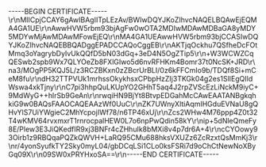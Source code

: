 -----BEGIN CERTIFICATE-----\r\nMIICpjCCAY6gAwIBAgIITpLEzAv/BWIwDQYJKoZIhvcNAQELBQAwEjEQMA4GA1UE\r\nAwwHVW5rbm93bjAgFw0wOTA2MDIwMDAwMDBaGA8yMDY5MDYwMjAwMDAwMFowEjEQ\r\nMA4GA1UEAwwHVW5rbm93bjCCASIwDQYJKoZIhvcNAQEBBQADggEPADCCAQoCggEB\r\nAKTjqOckhu7QSfheDcFOtMmq3oYagrybDyIvUkQQfD5bN03dGq+3eD4N5OgZTip5\r\n+W3WCWZCqQESwb2spb9Wx7QLYOeZb8FXlGIwo5d6nvRFHKm4Bomr37t0NcSK+JRD\r\na3/MOgPP5KQJ5L/z3RCZBKxn0zZBcrUrBLI/0z6kFFCmIo9b/TDQf8Si+mCeM8fu\r\ndH32TTPVUk1mrhssOkykhsxCPbpHzZIj3TKGk04g2es1SlIEgQIldWswa4xkTjny\r\nC7pi3hhpQuLKUpYO2GHhT5aq4J2rpZVScEzLiNckM9iyC+9MdWyG++hlrSb9GeAn\r\nrwqiHN9BjYt8BtvpEDGahMcCAwEAATANBgkqhkiG9w0BAQsFAAOCAQEAAzWf0UuC\r\nZK7UWnyXltiAqmIHGduEVNaU8gQHvYlS7UiYWgieC2MhYcpojIWf78/n6TP46xUj\r\nZcs2WHw4M76ppp4Z0t32T4wKMV64rvxmxrT1rnrocpalHEW0L7o6npPwQdin58kY\r\nip+5dNleQmeFy8E/Plew3E3JiQKedfIR9xj3BNFr4cZHhuIk8bMXi8v4p7dr6A+4\r\ncCYOowy93Oirb1z9RBQqaPQZkQWVH+LaRQ95CMu688hksVXUZz6ZcRzxtQsMmKj3\r\nr/4yonSyufkTY2Sky0myL04/gbDCqLSi1CLo0ksFSRi7d9oChCtNewNoXByGq09X\r\n09SW0xPRYHxoSA==\r\n-----END CERTIFICATE-----



